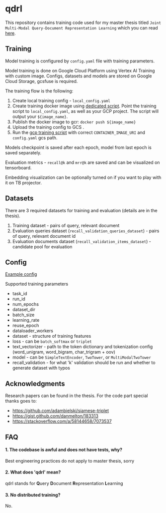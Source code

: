 # qdrl

This repository contains training code used for my master thesis titled 
`Joint Multi-Modal Query-Document Representation Learning` which you can read [here](thesis.pdf).

## Training 
Model training is configured by `config.yaml` file with training parameters.

Model training is done on Google Cloud Platform using Vertex AI Training with custom image. Configs, datasets and models
are stored on Google Cloud Storage, gcsfuse is required.

The training flow is the following:
1. Create local training config - `local_config.yaml`
2. Create training docker image using [dedicated script](run_train_local.sh). Point the training 
script to `local_config.yaml`, as well as your GCP project. The script will output your `${image_name}`.
3. Publish the docker image to gcr: `docker push ${image_name}` 
4. Upload the training config to GCS .
5. Run the [gcp training script](run_train_gcp_gpu.sh) with correct `CONTAINER_IMAGE_URI` and `config.yaml` gcs path.

Models checkpoint is saved after each epoch, model from last epoch is saved separately. 

Evaluation metrics - `recall@k` and `mrr@k` are saved and can be visualized on tensorboard. 

Embedding visualization can be optionally turned on if you want to play with it on TB projector.

## Datasets
There are 3 required datasets for training and evaluation (details are in the thesis). 

1. Training dataset - pairs of query, relevant document
2. Evaluation queries dataset (`recall_validation_queries_dataset`) - pairs of query, relevant document id
3. Evaluation documents dataset (`recall_validation_items_dataset`) - candidate pool for evaluation

## Config
[Example config](configs/example.yaml)

Supported training parameters
- task_id  
- run_id
- num_epochs
- dataset_dir
- batch_size
- learning_rate
- reuse_epoch
- dataloader_workers
- dataset - structure of training features
- loss - can be `batch_softmax` or `triplet`
- text_vectorizer - path to the token dictionary and tokenization config (word_unigram, word_bigram, char_trigram + oov)
- model - can be `SimpleTextEncoder`, `TwoTower`, or `MultiModalTwoTower`
- recall_validation - for what 'k' validation should be run and whether to generate dataset with typos

## Acknowledgments 

Research papers can be found in the thesis. For the code part special thanks goes to:

- https://github.com/adambielski/siamese-triplet
- https://gist.github.com/danmelton/183313
- https://stackoverflow.com/a/58144658/7073537

## FAQ

#### 1. The codebase is awful and does not have tests, why?

Best engineering practices do not apply to master thesis, sorry

#### 2. What does 'qdrl' mean?

qdrl stands for **Q**uery **D**ocument **R**epresentation **L**earning

#### 3. No distributed training?

No.
